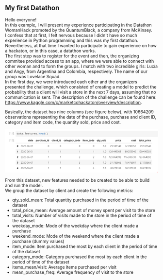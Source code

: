 ## My first Datathon
Hello everyone!  
In this example, I will present my experience participating in the Datathon WomanHack promoted by the QuantumBlack, a company from McKinsey.  
I confess that at first, I felt nervous because I didn't have so much experience in Python programming and this was my first datathon. Nevertheless, at that time I wanted to participate to gain experience on how a hackaton, or in this case, a datathon works.  
The first step was to register for the event and then, the organizing commitee provided access to an app, where we were able to connect with other woman and to form the groups. I match with two incredible girls: Lucía and Angy, from Argentina and Colombia, respectively. The name of our group was Lovelace Squad.   
In the first day, we were introduced each other and the organizers presented the challenge, which consisted of creating a model to predict the probability that a client will visit a store in the next 7 days, assuming that no communication is sent. The description of the challenge can be found here: https://www.kaggle.com/c/marketcohackaton/overview/description.  

Basically, the dataset has nine columns (see figure below), with 10664209 observations representing the date of the purchase, purchase and client ID, category and item code, the quantity sold, price and cost.  

<img src="https://github.com/neli12/screenshots-figures/blob/main/head_data.PNG" width="700" />  

From this dataset, new features needed to be created to be able to build and run the model.  
We group the dataset by client and create the following metrics:

- qty_sold_mean: Total quantity purchased in the period of time of the dataset
- total_price_mean: Average amount of money spent per visit to the store
- total_visits: Number of visits made to the store in the period of time of the dataset
- weekday_mode: Mode of the weekday where the client made a purchase
- weekend_mode: Mode of the weekend where the client made a purchase (dummy values)
- item_mode: Item purchased the most by each client in the period of time of the dataset
- category_mode: Category purchased the most by each client in the period of time of the dataset
- items_mean/visit: Average items purchased per visit
- mean_purchase_freq: Average frequency of visit to the store
